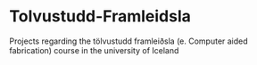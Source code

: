 # Tolvustudd-Framleidsla
Projects regarding the tölvustudd framleiðsla (e. Computer aided fabrication) course in the university of Iceland
